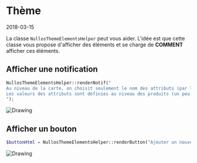 Thème
===============
2018-03-15


La classe `NullosThemeElementsHelper` peut vous aider.
L'idée est que cette classe vous propose d'afficher des éléments et se charge de **COMMENT** afficher ces éléments.


Afficher une notification
--------------------------


```php
NullosThemeElementsHelper::renderNotif("
Au niveau de la carte, on choisit seulement le nom des attributs (par leur valeur).
Les valeurs des attributs sont définies au niveau des produits (un peu plus loin dans ce formulaire).   
");
```

<img src="image/notif.png" alt="Drawing" />


Afficher un bouton
--------------------------


```php
$buttonHtml = NullosThemeElementsHelper::renderButton("Ajouter un nouveau produit", "#", "fa fa-plus", "small");
```

<img src="image/button.png" alt="Drawing" />